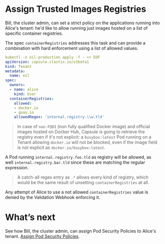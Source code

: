 # Assign Trusted Images Registries
Bill, the cluster admin, can set a strict policy on the applications running into Alice's tenant: he'd like to allow running just images hosted on a list of specific container registries.

The spec `containerRegistries` addresses this task and can provide a combination with hard enforcement using a list of allowed values.


```yaml
kubectl -n oil-production apply -f - << EOF
apiVersion: capsule.clastix.io/v1beta1
kind: Tenant
metadata:
  name: oil
spec:
  owners:
  - name: alice
    kind: User
  containerRegistries:
    allowed:
    - docker.io
    - quay.io
    allowedRegex: 'internal.registry.\\w.tld'
```

> In case of `non-FQDI` (non fully qualified Docker image) and official images hosted on Docker Hub,
> Capsule is going to retrieve the registry even if it's not explicit: a `busybox:latest` Pod
> running on a Tenant allowing `docker.io` will not be blocked, even if the image
> field is not explicit as `docker.io/busybox:latest`.

A Pod running `internal.registry.foo.tld` as registry will be allowed, as well `internal.registry.bar.tld` since these are matching the regular expression.

> A catch-all regex entry as `.*` allows every kind of registry, which would be the same result of unsetting `containerRegistries` at all.

Any attempt of Alice to use a not allowed `containerRegistries` value is denied by the Validation Webhook enforcing it.

# What’s next
See how Bill, the cluster admin, can assign Pod Security Policies to Alice's tenant. [Assign Pod Security Policies](./pod-security-policies.md).

